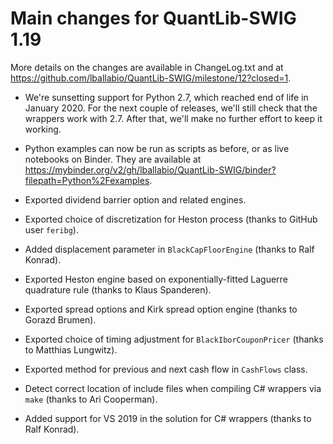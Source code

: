 
Main changes for QuantLib-SWIG 1.19
===================================

More details on the changes are available in ChangeLog.txt and at
<https://github.com/lballabio/QuantLib-SWIG/milestone/12?closed=1>.

- We're sunsetting support for Python 2.7, which reached end of life
  in January 2020.  For the next couple of releases, we'll still check
  that the wrappers work with 2.7.  After that, we'll make no further
  effort to keep it working.

- Python examples can now be run as scripts as before, or as live
  notebooks on Binder.  They are available at
  <https://mybinder.org/v2/gh/lballabio/QuantLib-SWIG/binder?filepath=Python%2Fexamples>.

- Exported dividend barrier option and related engines.

- Exported choice of discretization for Heston process (thanks to
  GitHub user `feribg`).

- Added displacement parameter in `BlackCapFloorEngine` (thanks to
  Ralf Konrad).

- Exported Heston engine based on exponentially-fitted Laguerre
  quadrature rule (thanks to Klaus Spanderen).

- Exported spread options and Kirk spread option engine (thanks to
  Gorazd Brumen).

- Exported choice of timing adjustment for `BlackIborCouponPricer`
  (thanks to Matthias Lungwitz).

- Exported method for previous and next cash flow in `CashFlows`
  class.

- Detect correct location of include files when compiling C# wrappers
  via `make` (thanks to Ari Cooperman).

- Added support for VS 2019 in the solution for C# wrappers (thanks to
  Ralf Konrad).
